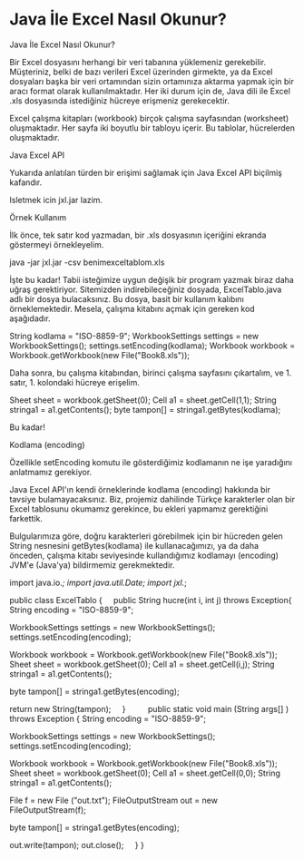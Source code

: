 # Java İle Excel Nasıl Okunur?


Java İle Excel Nasıl Okunur?






Bir Excel dosyasını herhangi bir veri tabanına yüklemeniz gerekebilir. Müşteriniz, belki de bazı verileri Excel üzerinden  girmekte, ya da Excel dosyaları başka bir veri ortamından sizin ortamınıza aktarma yapmak için bir aracı format olarak kullanılmaktadır. Her iki durum için de, Java dili ile Excel .xls dosyasında istediğiniz hücreye erişmeniz gerekecektir.    

 
  
  
 Excel çalışma kitapları (workbook) birçok çalışma sayfasından (worksheet) oluşmaktadır. Her sayfa iki boyutlu bir tabloyu içerir. Bu tablolar, hücrelerden oluşmaktadır.  

 
  
 Java Excel API 
  
  
 Yukarıda anlatılan türden bir erişimi sağlamak için Java Excel API biçilmiş kafandır.   

 
 
Isletmek icin jxl.jar lazim. 
  
 Örnek Kullanım 
  
  
 İlk önce, tek satır kod yazmadan, bir .xls dosyasının içeriğini ekranda göstermeyi örnekleyelim.  

 
  
  
  
java -jar jxl.jar -csv benimexceltablom.xls
 

 
  
  
 İşte bu kadar! Tabii isteğimize uygun değişik bir program yazmak biraz daha uğraş gerektiriyor. Sitemizden indirebileceğiniz dosyada, ExcelTablo.java adlı bir dosya bulacaksınız. Bu dosya, basit bir kullanım kalıbını örneklemektedir. Mesela, çalışma kitabını açmak için gereken kod aşağıdadır.   

 
  
  
  
 String kodlama = "ISO-8859-9";
WorkbookSettings settings = new WorkbookSettings();
settings.setEncoding(kodlama);
Workbook workbook = Workbook.getWorkbook(new File("Book8.xls"));
 

 
  
  
 Daha sonra, bu çalışma kitabından, birinci çalışma sayfasını çıkartalım, ve 1. satır, 1. kolondaki hücreye erişelim.  

 
  
  
  
 Sheet sheet = workbook.getSheet(0);
Cell a1 = sheet.getCell(1,1);
String stringa1 = a1.getContents();
byte tampon[] = stringa1.getBytes(kodlama);
 

 
  
  
 Bu kadar!   

 
  
 Kodlama (encoding) 
  
  
 Özellikle setEncoding komutu ile gösterdiğimiz kodlamanın ne işe yaradığını anlatmamız gerekiyor.   

 
  
  
 Java Excel API'ın kendi örneklerinde kodlama (encoding) hakkında bir tavsiye bulamayacaksınız. Biz, projemiz dahilinde Türkçe karakterler olan bir Excel tablosunu okumamız gerekince, bu ekleri yapmamız gerektiğini farkettik.    

 
  
  
 Bulgularımıza göre, doğru karakterleri görebilmek için bir hücreden gelen String nesnesini getBytes(kodlama) ile kullanacağımızı, ya da daha önceden, çalışma kitabı seviyesinde kullandığımız kodlamayı (encoding) JVM'e (Java'ya) bildirmemiz gerekmektedir.

import java.io.*;
import java.util.Date;
import jxl.*;

public class ExcelTablo
{
    public String hucre(int i, int j) throws Exception{
 String encoding = "ISO-8859-9";

 WorkbookSettings settings = new WorkbookSettings();
 settings.setEncoding(encoding);
 
 Workbook workbook = Workbook.getWorkbook(new File("Book8.xls"));
 Sheet sheet = workbook.getSheet(0);
 Cell a1 = sheet.getCell(i,j);
 String stringa1 = a1.getContents();
 
 byte tampon[] = stringa1.getBytes(encoding);

 return new String(tampon);
    }
    
    public static void main (String args[] ) throws Exception {
 String encoding = "ISO-8859-9";
 
 WorkbookSettings settings = new WorkbookSettings();
 settings.setEncoding(encoding);
 
 Workbook workbook = Workbook.getWorkbook(new File("Book8.xls"));
 Sheet sheet = workbook.getSheet(0);
 Cell a1 = sheet.getCell(0,0);
 String stringa1 = a1.getContents();
 
 File f = new File ("out.txt");
 FileOutputStream out = new FileOutputStream(f);

 byte tampon[] = stringa1.getBytes(encoding);
 
 out.write(tampon);
 out.close(); 
    }
}











